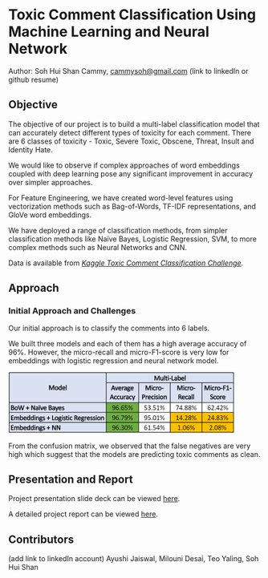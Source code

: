 # Toxic Comment Classification Using Machine Learning and Neural Network
Author: Soh Hui Shan Cammy, cammysoh@gmail.com (link to linkedIn or github resume)

## Objective
The objective of our project is to build a multi-label classification model that can accurately detect different types of toxicity for each comment. There are 6 classes of toxicity - Toxic, Severe Toxic, Obscene, Threat, Insult and Identity Hate.

We would like to observe if complex approaches of word embeddings coupled with deep learning pose any significant improvement in accuracy over simpler approaches. 

For Feature Engineering, we have created word-level features using vectorization methods such as Bag-of-Words, TF-IDF representations, and GloVe word embeddings. 

We have deployed a range of classification methods, from simpler classification methods like Naïve Bayes, Logistic Regression, SVM, to more complex methods such as Neural Networks and CNN.

Data is available from *[Kaggle Toxic Comment Classification Challenge](https://www.kaggle.com/c/jigsaw-toxic-comment-classification-challenge/data)*.

## Approach
### Initial Approach and Challenges
Our initial approach is to classify the comments into 6 labels. 

We built three models and each of them has a high average accuracy of 96%. However, the micro-recall and micro-F1-score is very low for embeddings with logistic regression and neural network model.

<img src="ReadMe_Images/initial_approach_models.png" width="450">

From the confusion matrix, we observed that the false negatives are very high which suggest that the models are predicting toxic comments as clean. 



## Presentation and Report 
Project presentation slide deck can be viewed [here](https://www.slideshare.net/CammySoh/toxic-comment-classification-using-neural-network-and-machine-learning "AML Project Presentation").

A detailed project report can be viewed [here](https://github.com/cammysoh/Toxic-Comment-Classifier/blob/master/Applied%20Machine%20Learning_Project%20Report.pdf "AML Project Report").

## Contributors
(add link to linkedIn account) 
Ayushi Jaiswal, Milouni Desai, Teo Yaling, Soh Hui Shan

